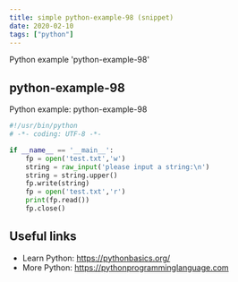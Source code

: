 ```yaml
---
title: simple python-example-98 (snippet)
date: 2020-02-10
tags: ["python"]
---
```

Python example 'python-example-98'


## python-example-98

Python example: python-example-98

```python
#!/usr/bin/python
# -*- coding: UTF-8 -*-

if __name__ == '__main__':
    fp = open('test.txt','w')
    string = raw_input('please input a string:\n')
    string = string.upper()
    fp.write(string)
    fp = open('test.txt','r')
    print(fp.read())
    fp.close()


```

## Useful links

- Learn Python: https://pythonbasics.org/
- More Python: https://pythonprogramminglanguage.com
